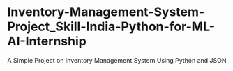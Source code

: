 # Inventory-Management-System-Project_Skill-India-Python-for-ML-AI-Internship
 A Simple Project on Inventory Management System Using Python and JSON
